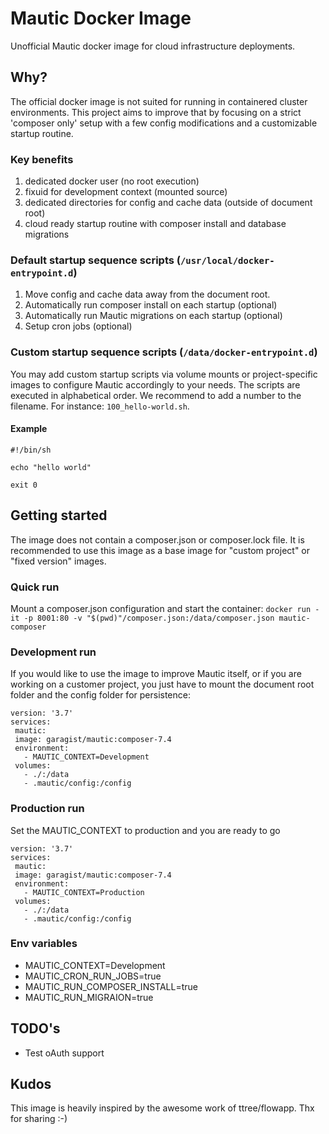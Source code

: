 # Mautic Docker Image
Unofficial Mautic docker image for cloud infrastructure deployments. 
## Why?
The official docker image is not suited for running in containered cluster environments. This project aims to improve that by focusing on a strict 'composer only' setup with a few config modifications and a customizable startup routine.

### Key benefits
1. dedicated docker user (no root execution)
2. fixuid for development context (mounted source)
3. dedicated directories for config and cache data (outside of document root)
4. cloud ready startup routine with composer install and database migrations

### Default startup sequence scripts (`/usr/local/docker-entrypoint.d`)
1. Move config and cache data away from the document root.
2. Automatically run composer install on each startup (optional)
3. Automatically run Mautic migrations on each startup (optional)
4. Setup cron jobs (optional)

### Custom startup sequence scripts (`/data/docker-entrypoint.d`)
You may add custom startup scripts via volume mounts or project-specific images to configure Mautic accordingly to your needs. The scripts are executed in alphabetical order. We recommend to add a number to the filename. For instance: `100_hello-world.sh`. 
#### Example
```
#!/bin/sh

echo "hello world"

exit 0
```

## Getting started
The image does not contain a composer.json or composer.lock file. It is recommended to use this image as a base image for "custom project" or "fixed version" images.
### Quick run
Mount a composer.json configuration and start the container:
```docker run -it -p 8001:80 -v "$(pwd)"/composer.json:/data/composer.json mautic-composer```
### Development run
If you would like to use the image to improve Mautic itself, or if you are working on a customer project, you just have to mount the document root folder and the config folder for persistence:
```
version: '3.7'
services:
 mautic:
 image: garagist/mautic:composer-7.4
 environment:
   - MAUTIC_CONTEXT=Development
 volumes:
   - ./:/data
   - .mautic/config:/config
```
### Production run
Set the MAUTIC_CONTEXT to production and you are ready to go
```
version: '3.7'
services:
 mautic:
 image: garagist/mautic:composer-7.4
 environment:
   - MAUTIC_CONTEXT=Production
 volumes:
   - ./:/data
   - .mautic/config:/config
```

### Env variables
- MAUTIC_CONTEXT=Development
- MAUTIC_CRON_RUN_JOBS=true
- MAUTIC_RUN_COMPOSER_INSTALL=true
- MAUTIC_RUN_MIGRAION=true

## TODO's
- Test oAuth support

## Kudos
This image is heavily inspired by the awesome work of ttree/flowapp. Thx for sharing :-)
